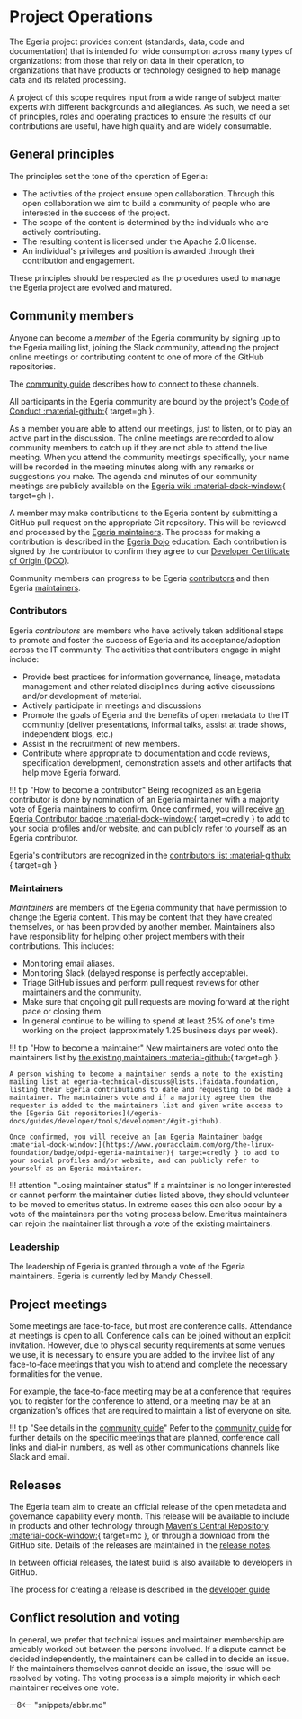 <!-- SPDX-License-Identifier: CC-BY-4.0 -->
<!-- Copyright Contributors to the Egeria project. -->

# Project Operations

The Egeria project provides content (standards, data, code and documentation) that is intended for wide consumption across many types of organizations: from those that rely on data in their operation, to organizations that have products or technology designed to help manage data and its related processing.

A project of this scope requires input from a wide range of subject matter experts with different backgrounds and allegiances. As such, we need a set of principles, roles and operating practices to ensure the results of our contributions are useful, have high quality and are widely consumable.

## General principles

The principles set the tone of the operation of Egeria:

- The activities of the project ensure open collaboration. Through this open collaboration we aim to build a community of people who are interested in the success of the project.
- The scope of the content is determined by the individuals who are actively contributing.
- The resulting content is licensed under the Apache 2.0 license.
- An individual's privileges and position is awarded through their contribution and engagement.

These principles should be respected as the procedures used to manage the Egeria project are evolved and matured.

## Community members

Anyone can become a *member* of the Egeria community by signing up to the Egeria mailing list, joining the Slack community, attending the project online meetings or contributing content to one of more of the GitHub repositories.

The [community guide](community.md) describes how to connect to these channels.

All participants in the Egeria community are bound by the project's [Code of Conduct :material-github:](https://github.com/odpi/egeria/blob/master/CODE_OF_CONDUCT.md){ target=gh }.

As a member you are able to attend our meetings, just to listen, or to play an active part in the discussion. The online meetings are recorded to allow community members to catch up if they are not able to attend the live meeting. When you attend the community meetings specifically, your name will be recorded in the meeting minutes along with any remarks or suggestions you make. The agenda and minutes of our community meetings are publicly available on the [Egeria wiki :material-dock-window:](https://github.com/odpi/egeria/wiki){ target=gh }.

A member may make contributions to the Egeria content by submitting a GitHub pull request on the appropriate Git repository. This will be reviewed and processed by the [Egeria maintainers](#maintainers). The process for making a contribution is described in the [Egeria Dojo](/egeria-docs/getting-started/dojo/introduction) education. Each contribution is signed by the contributor to confirm they agree to our [Developer Certificate of Origin (DCO)](/egeria-docs/guides/developer/guidelines/#sign-commits-to-accept-dco).

Community members can progress to be Egeria [contributors](#contributors) and then Egeria [maintainers](#maintainers).

### Contributors

Egeria *contributors* are members who have actively taken additional steps to promote and foster the success of Egeria and its acceptance/adoption across the IT community. The activities that contributors engage in might include:

- Provide best practices for information governance, lineage, metadata management and other related disciplines during active discussions and/or development of material.
- Actively participate in meetings and discussions
- Promote the goals of Egeria and the benefits of open metadata to the IT community (deliver presentations, informal talks, assist at trade shows, independent blogs, etc.)
- Assist in the recruitment of new members.
- Contribute where appropriate to documentation and code reviews, specification development, demonstration assets and other artifacts that help move Egeria forward.

!!! tip "How to become a contributor"
    Being recognized as an Egeria contributor is done by nomination of an Egeria maintainer with a majority vote of Egeria maintainers to confirm. Once confirmed, you will receive [an Egeria Contributor badge :material-dock-window:](https://www.youracclaim.com/org/the-linux-foundation/badge/odpi-egeria-contributor){ target=credly } to add to your social profiles and/or website, and can publicly refer to yourself as an Egeria contributor.

Egeria's contributors are recognized in the [contributors list :material-github:](https://github.com/odpi/egeria/blob/master/CONTRIBUTORS.md){ target=gh }

### Maintainers

*Maintainers* are members of the Egeria community that have permission to change the Egeria content. This may be content that they have created themselves, or has been provided by another member. Maintainers also have responsibility for helping other project members with their contributions. This includes:

- Monitoring email aliases.
- Monitoring Slack (delayed response is perfectly acceptable).
- Triage GitHub issues and perform pull request reviews for other maintainers and the community.
- Make sure that ongoing git pull requests are moving forward at the right pace or closing them.
- In general continue to be willing to spend at least 25% of one's time working on the project (approximately 1.25 business days per week).

!!! tip "How to become a maintainer"
    New maintainers are voted onto the maintainers list by [the existing maintainers :material-github:](https://github.com/odpi/egeria/blob/master/MAINTAINERS.md){ target=gh }.

    A person wishing to become a maintainer sends a note to the existing mailing list at egeria-technical-discuss@lists.lfaidata.foundation, listing their Egeria contributions to date and requesting to be made a maintainer. The maintainers vote and if a majority agree then the requester is added to the maintainers list and given write access to the [Egeria Git repositories](/egeria-docs/guides/developer/tools/development/#git-github).

    Once confirmed, you will receive an [an Egeria Maintainer badge :material-dock-window:](https://www.youracclaim.com/org/the-linux-foundation/badge/odpi-egeria-maintainer){ target=credly } to add to your social profiles and/or website, and can publicly refer to yourself as an Egeria maintainer.

!!! attention "Losing maintainer status"
    If a maintainer is no longer interested or cannot perform the maintainer duties listed above, they should volunteer to be moved to emeritus status. In extreme cases this can also occur by a vote of the maintainers per the voting process below. Emeritus maintainers can rejoin the maintainer list through a vote of the existing maintainers.

### Leadership

The leadership of Egeria is granted through a vote of the Egeria maintainers. Egeria is currently led by Mandy Chessell.

## Project meetings

Some meetings are face-to-face, but most are conference calls. Attendance at meetings is open to all. Conference calls can be joined without an explicit invitation. However, due to physical security requirements at some venues we use, it is necessary to ensure you are added to the invitee list of any face-to-face meetings that you wish to attend and complete the necessary formalities for the venue.

For example, the face-to-face meeting may be at a conference that requires you to register for the conference to attend, or a meeting may be at an organization's offices that are required to maintain a list of everyone on site.

!!! tip "See details in the [community guide](community.md)"
    Refer to the [community guide](community.md) for further details on the specific meetings that are planned, conference call links and dial-in numbers, as well as other communications channels like Slack and email.

## Releases

The Egeria team aim to create an official release of the open metadata and governance capability every month. This release will be available to include in products and other technology through [Maven's Central Repository :material-dock-window:](https://search.maven.org){ target=mc }, or through a download from the GitHub site. Details of the releases are maintained in the [release notes](/egeria-docs/release-notes/overview).

In between official releases, the latest build is also available to developers in GitHub.

The process for creating a release is described in the [developer guide](/egeria-docs/guides/developer/process/#release-process)

## Conflict resolution and voting

In general, we prefer that technical issues and maintainer membership are amicably worked out between the persons involved. If a dispute cannot be decided independently, the maintainers can be called in to decide an issue. If the maintainers themselves cannot decide an issue, the issue will be resolved by voting. The voting process is a simple majority in which each maintainer receives one vote.

--8<-- "snippets/abbr.md"
